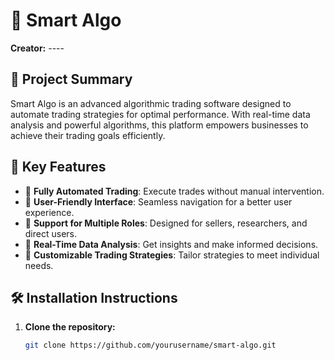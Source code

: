 # 🌟 Smart Algo

**Creator:** ----

## 📜 Project Summary

Smart Algo is an advanced algorithmic trading software designed to automate trading strategies for optimal performance. With real-time data analysis and powerful algorithms, this platform empowers businesses to achieve their trading goals efficiently.

## 🔑 Key Features

- 🔹 **Fully Automated Trading**: Execute trades without manual intervention.
- 🔹 **User-Friendly Interface**: Seamless navigation for a better user experience.
- 🔹 **Support for Multiple Roles**: Designed for sellers, researchers, and direct users.
- 🔹 **Real-Time Data Analysis**: Get insights and make informed decisions.
- 🔹 **Customizable Trading Strategies**: Tailor strategies to meet individual needs.

## 🛠️ Installation Instructions

1. **Clone the repository:**
   ```bash
   git clone https://github.com/yourusername/smart-algo.git


